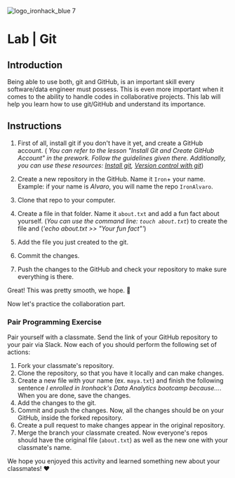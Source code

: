 ![logo_ironhack_blue 7](https://user-images.githubusercontent.com/23629340/40541063-a07a0a8a-601a-11e8-91b5-2f13e4e6b441.png)

# Lab | Git

## Introduction

Being able to use both, git and GitHub, is an important skill every software/data engineer must possess. This is even more important when it comes to the ability to handle codes in collaborative projects. This lab will help you learn how to use git/GitHub and understand its importance.

## Instructions

1. First of all, install git if you don't have it yet, and create a GitHub account. ( _You can refer to the lesson "Install Git and Create GitHub Account" in the prework. Follow the guidelines given there. Additionally, you can use these resources: [Install git](https://git-scm.com/downloads), [Version control with git](http://swcarpentry.github.io/git-novice/)_)

2. Create a new repository in the GitHub. Name it `Iron`+ your name. Example: if your name is _Alvaro_, you will name the repo `IronAlvaro`.
3. Clone that repo to your computer.
4. Create a file in that folder. Name it `about.txt` and add a fun fact about yourself. (_You can use the command line: `touch about.txt`_) to create the file and (_'echo about.txt >> "Your fun fact"'_)
5. Add the file you just created to the git.
6. Commit the changes.
7. Push the changes to the GitHub and check your repository to make sure everything is there.

Great! This was pretty smooth, we hope. :rocket:

Now let's practice the collaboration part.

### Pair Programming Exercise

Pair yourself with a classmate. Send the link of your GitHub repository to your pair via Slack. Now each of you should perform the following set of actions:

1. Fork your classmate's repository.
2. Clone the repository, so that you have it locally and can make changes.
3. Create a new file with your name (ex. `maya.txt`) and finish the following sentence _I enrolled in Ironhack's Data Analytics bootcamp because..._. When you are done, save the changes.
5. Add the changes to the git.
6. Commit and push the changes. Now, all the changes should be on your GitHub, inside the forked repository.
7. Create a pull request to make changes appear in the original repository.
8. Merge the branch your classmate created. Now everyone's repos should have the original file (`about.txt`) as well as the new one with your classmate's name.

We hope you enjoyed this activity and learned something new about your classmates! :heart:
